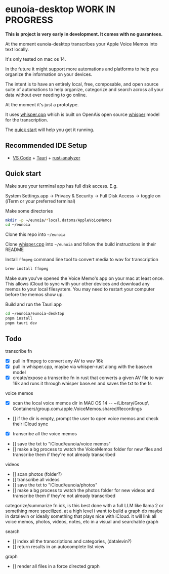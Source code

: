 # eunoia-desktop WORK IN PROGRESS

**This is project is very early in development. It comes with no guarantees.**

At the moment eunoia-desktop transcribes your Apple Voice Memos into text locally.

It's only tested on mac os 14.

In the future it might support more automations and platforms to help you organize the information on your devices.

The intent is to have an entirely local, free, composable, and open source suite of automations to help organize, categorize and search across all your data without ever needing to go online.

At the moment it's just a prototype.

It uses [whisper.cpp](https://github.com/ggerganov/whisper.cpp) which is built on OpenAis open source [whisper](https://openai.com/research/whisper) model for the transcription.

The [quick start](#quick-start) will help you get it running.

## Recommended IDE Setup

- [VS Code](https://code.visualstudio.com/) + [Tauri](https://marketplace.visualstudio.com/items?itemName=tauri-apps.tauri-vscode) + [rust-analyzer](https://marketplace.visualstudio.com/items?itemName=rust-lang.rust-analyzer)


## Quick start

Make sure your terminal app has full disk access. E.g.

System Settings.app -> Privacy & Security -> Full Disk Access -> toggle on (iTerm or your preferred terminal)

Make some directories

```bash
mkdir -p ~/eunoia/*local.datoms/AppleVoiceMemos
cd ~/eunoia
```

Clone this repo into `~/eunoia`

Clone [whisper.cpp](https://github.com/ggerganov/whisper.cpp#quick-start) into `~/eunoia` and follow the build instructions in their README

Install `ffmpeg` command line tool to convert media to wav for transcription

```bash
brew install ffmpeg
```

Make sure you've opened the Voice Memo's app on your mac at least once. This allows iCloud to sync with your other devices and download any memos to your local filesystem. You may need to restart your computer before the memos show up.

Build and run the Tauri app

```bash
cd ~/eunoia/eunoia-desktop
pnpm install
pnpm tauri dev
```

## Todo

transcribe fn
- [x] pull in ffmpeg to convert any AV to wav 16k
- [x] pull in whisper.cpp, maybe via whisper-rust along with the base.en model
- [x] create/expose a transcribe fn in rust that converts a given AV file to wav 16k and runs it through whisper base.en and saves the txt to the fs

voice memos
- [x] scan the local voice memos dir in MAC OS 14 -- ~/Library/Group\ Containers/group.com.apple.VoiceMemos.shared/Recordings
- [] if the dir is empty, prompt the user to open voice memos and check their iCloud sync
- [x] transcribe all the voice memos 
- [] save the txt to "iCloud/eunoia/voice memos"
- [] make a bg process to watch the VoiceMemos folder for new files and transcribe them if they're not already transcribed

videos
- [] scan photos (folder?)
- [] transcribe all videos
- [] save the txt to "iCloud/eunoia/photos"
- [] make a bg process to watch the photos folder for new videos and transcribe them if they're not already transcribed

categorize/summarize fn
idk, is this best done with a full LLM like llama 2 or something more specilized.
at a high level i want to build a graph db maybe in datalevin or ideally something that plays nice with iCloud.
it will link all voice memos, photos, videos, notes, etc in a visual and searchable graph

search
- [] index all the transcriptions and categories, (datalevin?)
- [] return results in an autocomplete list view

graph
- [] render all files in a force directed graph